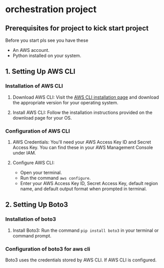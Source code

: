 # orchestration project


## Prerequisites for project to kick start project

Before you start pls see you have these
- An AWS account.
- Python installed on your system.

## 1. Setting Up AWS CLI

### Installation of AWS CLI

1. Download AWS CLI: Visit the [AWS CLI installation page](https://aws.amazon.com/cli/) and download the appropriate version for your operating system.

2. Install AWS CLI: Follow the installation instructions provided on the download page for your OS.

### Configuration of AWS CLI

1. AWS Credentials: You'll need your AWS Access Key ID and Secret Access Key. You can find these in your AWS Management Console under IAM.

2. Configure AWS CLI:
   - Open your terminal.
   - Run the command `aws configure`.
   - Enter your AWS Access Key ID, Secret Access Key, default region name, and default output format when prompted in terminal.

## 2. Setting Up Boto3

### Installation of boto3

1. Install Boto3: Run the command `pip install boto3` in your terminal or command prompt.

### Configuration of boto3 for aws cli

Boto3 uses the credentials stored by AWS CLI. If AWS CLI is configured.
